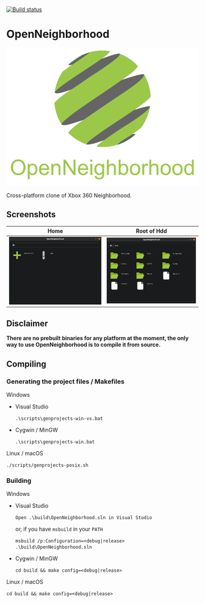 [![Build status](https://github.com/ClementDreptin/OpenNeighborhood/actions/workflows/build.yml/badge.svg)](https://github.com/ClementDreptin/OpenNeighborhood/actions/workflows/build.yml)

# OpenNeighborhood

<div style="text-align:center"><img src="./resources/logo/logo.png" alt="OpenNeighborhood"></div>

Cross-platform clone of Xbox 360 Neighborhood.

## Screenshots

Home | Root of Hdd
--- | ---
<img src="./resources/screenshots/home.png" alt="Home"/> | <img src="./resources/screenshots/hdd-root.png" alt="Hdd root"/>

## Disclaimer

**There are no prebuilt binaries for any platform at the moment, the only way to use OpenNeighborhood is to compile it from source.**


## Compiling

### Generating the project files / Makefiles

Windows
- Visual Studio
    ```
    .\scripts\genprojects-win-vs.bat
    ```
- Cygwin / MinGW
    ```
    .\scripts\genprojects-win.bat
    ```

Linux / macOS
```
./scripts/genprojects-posix.sh
```

### Building

Windows
- Visual Studio
    ```
    Open .\build\OpenNeighborhood.sln in Visual Studio
    ```
    or, if you have `msbuild` in your `PATH`
    ```
    msbuild /p:Configuration=<debug|release> .\build\OpenNeighborhood.sln
    ```
- Cygwin / MinGW
    ```
    cd build && make config=<debug|release>
    ```

Linux / macOS
```
cd build && make config=<debug|release>
```
